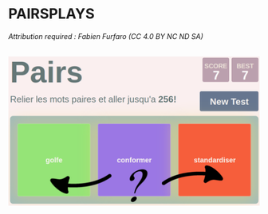 # PAIRSPLAYS

###### Attribution required : Fabien Furfaro (CC 4.0 BY NC ND SA)

![TUTO](/howto/images/howto1.png)
